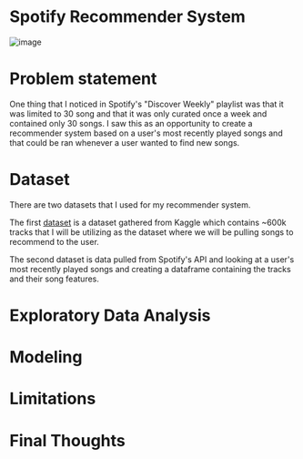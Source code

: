 # Spotify Recommender System
![image](https://github.com/raymondsdiaz/SpotifyRecommenderSystem/assets/88802773/27b70dbf-f514-4619-a069-3406cf9bd3e3)

# Problem statement
One thing that I noticed in Spotify's "Discover Weekly" playlist was that it was limited to 30 song and that it was only curated once a week and contained only 30 songs. I saw this as an opportunity to create a recommender system based on a user's most recently played songs and that could be ran whenever a user wanted to find new songs.

# Dataset
There are two datasets that I used for my recommender system.

The first [dataset](https://www.kaggle.com/datasets/yamaerenay/spotify-dataset-19212020-600k-tracks?select=tracks.csv) is a dataset gathered from Kaggle which contains ~600k tracks that I will be utilizing as the dataset where we will be pulling songs to recommend to the user.

The second dataset is data pulled from Spotify's API and looking at a user's most recently played songs and creating a dataframe containing the tracks and their song features.

# Exploratory Data Analysis

# Modeling

# Limitations

# Final Thoughts
